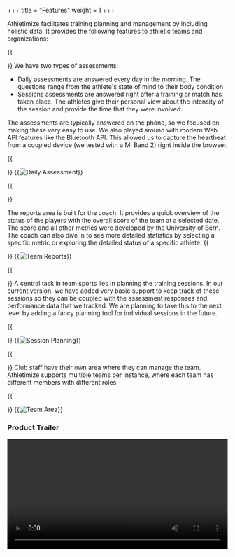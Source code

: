 +++
title = "Features"
weight = 1
+++

Athletimize facilitates training planning and management by including holistic data. It provides the following features to athletic teams and organizations:

{{<section title="Assessments">}}
We have two types of assessments:
* Daily assessments are answered every day in the morning. The questions range from the athlete's state of mind to their body condition
* Sessions assessments are answered right after a training or match has taken place.
The athletes give their personal view about the intensity of the session and provide the time that they were involved.

The assessments are typically answered on the phone, so we focused on making these very easy to use.
We also played around with modern Web API features like the Bluetooth API.
This allowed us to capture the heartbeat from a coupled device (we tested with a MI Band 2) right inside the browser.

{{</section>}}
{{<image src="assessment.png" alt="Daily Assessment" caption="Daily Assessment Questionnaire">}}

{{<section title="Reports">}}

The reports area is built for the coach. It provides a quick overview of the status of the players with the overall score of the team at a selected date.
The score and all other metrics were developed by the University of Bern.
The coach can also dive in to see more detailed statistics by selecting a specific metric or exploring the detailed status of a specific athlete.
{{</section>}}
{{<image src="reports.png" alt="Team Reports" caption="Team Reports">}}

{{<section title="Session Planning">}}
A central task in team sports lies in planning the training sessions.
In our current version, we have added very basic support to keep track of these sessions so they can be coupled with the assessment responses and performance data that we tracked.
We are planning to take this to the next level by adding a fancy planning tool for individual sessions in the future.

{{</section>}}
{{<image src="sessions.png" alt="Session Planning" caption="Session Planning - Adding new sessions">}}

{{<section title="Team Management">}}
Club staff have their own area where they can manage the team.
Athletimize supports multiple teams per instance, where each team has different members with different roles.

{{</section>}}
{{<image src="teams.png" alt="Team Area" caption="Team Area">}}


<div class="mediathek-embed">
    <h3>Product Trailer</h3>
    <div class="mediathek-player">
        <video controls="true" allowfullscreen="true" style="width: 100%;">
            <source src="https://dev.pluto.ac0.de/videos/trailer.mp4" type="video/mp4">
        </video>
    </div>
</div>
